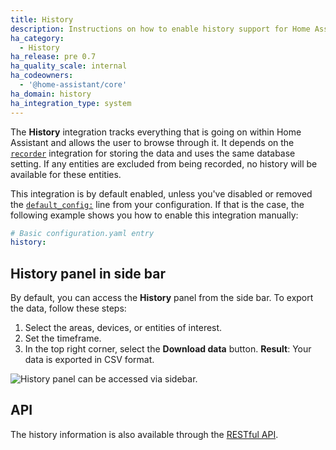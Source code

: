 ```yaml
---
title: History
description: Instructions on how to enable history support for Home Assistant.
ha_category:
  - History
ha_release: pre 0.7
ha_quality_scale: internal
ha_codeowners:
  - '@home-assistant/core'
ha_domain: history
ha_integration_type: system
---
```


The **History** integration tracks everything that is going on within Home
Assistant and allows the user to browse through it. It depends on the [`recorder`](/integrations/recorder/)
integration for storing the data and uses the same database setting.
If any entities are excluded from being recorded,
no history will be available for these entities.

This integration is by default enabled, unless you've disabled or removed the [`default_config:`](/integrations/default_config/) line from your configuration. If that is the case, the following example shows you how to enable this integration manually:

```yaml
# Basic configuration.yaml entry
history:
```

## History panel in side bar

By default, you can access the **History** panel from the side bar. To export the data, follow these steps:

1. Select the areas, devices, or entities of interest.
2. Set the timeframe.
3. In the top right corner, select the **Download data** button.
   **Result**: Your data is exported in CSV format.

<img class="no-shadow" src='/images/integrations/history/history-panel_export-data.png' alt='History panel can be accessed via sidebar.'>

## API

The history information is also available through the
[RESTful API](/developers/rest_api/#get-apihistory).
